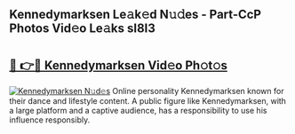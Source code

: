 ## Kennedymarksen Le𝚊k𝚎d N𝚞𝚍es - Part-CcP Photos Vid𝚎o Le𝚊ks sI8I3

# <h2><a href="http://fbbxhz.evod.top/?m=Kennedymarksen">🔗 👉🔴 Kennedymarksen Vid𝚎o Ph𝚘t𝚘s</a></h2>

[![Kennedymarksen N𝚞d𝚎s](https://i.imgur.com/8V9OHl7.gif)](http://fbbxhz.evod.top/?m=Kennedymarksen)
Online personality Kennedymarksen known for their dance and lifestyle content. A public figure like Kennedymarksen, with a large platform and a captive audience, has a responsibility to use his influence responsibly. 
